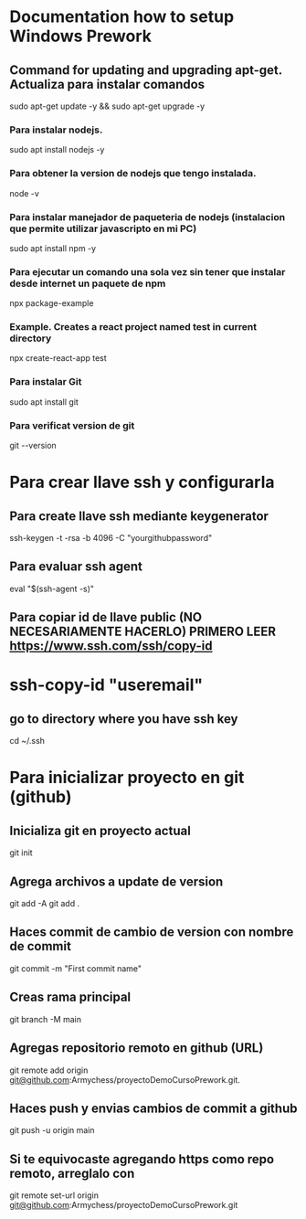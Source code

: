 # Documentation how to setup Windows Prework
## Command for updating and upgrading apt-get. Actualiza para instalar comandos
sudo apt-get update -y && sudo apt-get upgrade -y
### Para instalar nodejs.
sudo apt install nodejs -y
### Para obtener la version de nodejs que tengo instalada.
node -v
### Para instalar manejador de paqueteria de nodejs (instalacion que permite utilizar javascripto en mi PC)
sudo apt install npm -y
### Para ejecutar un comando una sola vez sin tener que instalar desde internet un paquete de npm
npx package-example
### Example. Creates a react project named test in current directory
npx create-react-app test
### Para instalar Git
sudo apt install git
### Para verificat version de git
git --version

# Para crear llave ssh y configurarla
## Para create llave ssh mediante keygenerator
ssh-keygen -t -rsa -b 4096 -C "yourgithubpassword"
## Para evaluar ssh agent
eval "$(ssh-agent -s)"
## Para copiar id de llave public (NO NECESARIAMENTE HACERLO) PRIMERO LEER https://www.ssh.com/ssh/copy-id
# ssh-copy-id "useremail"
## go to directory where you have ssh key
cd ~/.ssh

# Para inicializar proyecto en git (github)
## Inicializa git en proyecto actual
git init
## Agrega archivos a update de version
git add -A
git add .
## Haces commit de cambio de version con nombre de commit
git commit -m "First commit name"
## Creas rama principal
git branch -M main
## Agregas repositorio remoto en github (URL)
git remote add origin git@github.com:Armychess/proyectoDemoCursoPrework.git.
## Haces push y envias cambios de commit a github
git push -u origin main

## Si te equivocaste agregando https como repo remoto, arreglalo con
git remote set-url origin git@github.com:Armychess/proyectoDemoCursoPrework.git